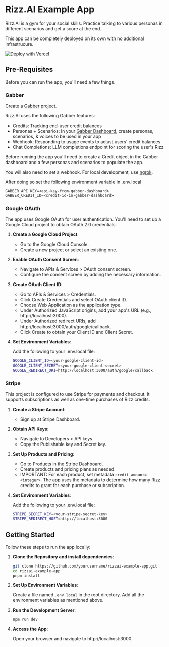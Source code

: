 # Rizz.AI Example App

Rizz.AI is a gym for your social skills. Practice talking to various personas in different scenarios and get a score at the end.

This app can be completely deployed on its own with no additional infrastrucure.

[![Deploy with Vercel](https://vercel.com/button)](https://vercel.com/new/clone?repository-url=https%3A%2F%2Fgithub.com%2Fgabber-dev%2Fexample-app-rizz-ai&env=GABBER_API_KEY,GABBER_CREDIT_ID,STRIPE_SECRET_KEY,STRIPE_REDIRECT_HOST,GOOGLE_CLIENT_ID,GOOGLE_CLIENT_SECRET,GOOGLE_REDIRECT_URI&project-name=rizz-ai-clone)

## Pre-Requisites

Before you can run the app, you'll need a few things.

### Gabber

Create a [Gabber](https://app.gabber.dev) project.

Rizz.AI uses the following Gabber features:
- Credits: Tracking end-user credit balances
- Personas + Scenarios: In your [Gabber Dashboard](https://app.gabber.dev), create personas, scenarios, & voices to be used in your app
- Webhook: Responding to usage events to adjust users' credit balances
- Chat Completions: LLM completions endpoint for scoring the user's Rizz

Before running the app you'll need to create a Credit object in the Gabber dashboard
and a few personas and scenarios to populate the app.

You will also need to set a webhook. For local development, use [ngrok](https://chatgpt.com/share/674aa232-bb14-800e-b0b5-35a5c8c787ca).

After doing so set the following environment variable in .env.local

```
GABBER_API_KEY=<api-key-from-gabber-dashboard>
GABBER_CREDIT_ID=<credit-id-in-gabber-dashboard>
```

### Google OAuth
The app uses Google OAuth for user authentication. You'll need to set up a Google Cloud project to obtain OAuth 2.0 credentials.

1. **Create a Google Cloud Project**:
   - Go to the Google Cloud Console.
   - Create a new project or select an existing one.
2. **Enable OAuth Consent Screen**:
   - Navigate to APIs & Services > OAuth consent screen.
   - Configure the consent screen by adding the necessary information.
3. **Create OAuth Client ID**:
   - Go to APIs & Services > Credentials.
   - Click Create Credentials and select OAuth client ID.
   - Choose Web Application as the application type.
   - Under Authorized JavaScript origins, add your app's URL (e.g., http://localhost:3000).
   - Under Authorized redirect URIs, add http://localhost:3000/auth/google/callback.
   - Click Create to obtain your Client ID and Client Secret.
4. **Set Environment Variables**:

   Add the following to your .env.local file:

   ```bash
   GOOGLE_CLIENT_ID=<your-google-client-id>
   GOOGLE_CLIENT_SECRET=<your-google-client-secret>
   GOOGLE_REDIRECT_URI=http://localhost:3000/auth/google/callback
   ```

### Stripe

This project is configured to use Stripe for payments and checkout. It supports subscriptions as well as one-time purchases of Rizz credits.

1. **Create a Stripe Account**:
   - Sign up at Stripe Dashboard.
2. **Obtain API Keys**:
   - Navigate to Developers > API keys.
   - Copy the Publishable key and Secret key.
3. **Set Up Products and Pricing**:
   - Go to Products in the Stripe Dashboard.
   - Create products and pricing plans as needed.
   - IMPORTANT: For each product, set metadata `credit_amount=<integer>`. The app uses the metadata to determine how many Rizz credits to grant for each purchase or subscription.
4. **Set Environment Variables**:
   
   Add the following to your .env.local file:
   
   ```bash
   STRIPE_SECRET_KEY=<your-stripe-secret-key>
   STRIPE_REDIRECT_HOST=http://localhost:3000
   ```
## Getting Started
Follow these steps to run the app locally:

1. **Clone the Repository and install dependencies**:

   ```bash
   git clone https://github.com/yourusername/rizzai-example-app.git
   cd rizzai-example-app
   pnpm install
   ```

2. **Set Up Environment Variables**:

   Create a file named `.env.local` in the root directory.
   Add all the environment variables as mentioned above.

3. **Run the Development Server**:

   ```bash
   npm run dev
   ```

4. **Access the App**:

   Open your browser and navigate to http://localhost:3000.
